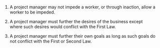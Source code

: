 1. A project manager may not impede a worker, or through inaction, allow a worker to be impeded.

2. A project manager must further the desires of the business except where such desires would conflict with the First Law.

3. A project manager must further their own goals as long as such goals do not conflict with the First or Second Law.

